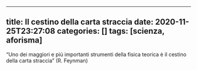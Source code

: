 ---
title: Il cestino della carta straccia
date: 2020-11-25T23:27:08
categories: []
tags: [scienza, aforisma]
------

“Uno dei maggiori e più importanti strumenti della fisica teorica è il cestino della carta straccia” (R. Feynman)